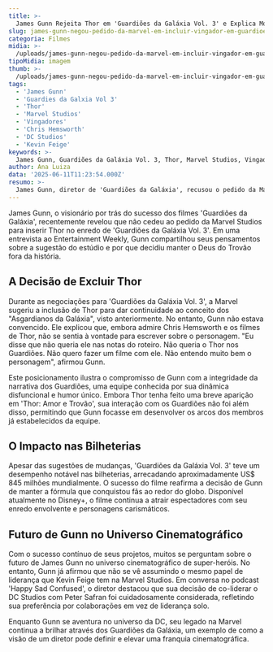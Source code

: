 ```yaml
---
title: >-
  James Gunn Rejeita Thor em 'Guardiões da Galáxia Vol. 3' e Explica Motivos
slug: james-gunn-negou-pedido-da-marvel-em-incluir-vingador-em-guardioes-da-galaxia-vol-3
categoria: Filmes
midia: >-
  /uploads/james-gunn-negou-pedido-da-marvel-em-incluir-vingador-em-guardioes-da-galaxia-vol-3-thumb.webp
tipoMidia: imagem
thumb: >-
  /uploads/james-gunn-negou-pedido-da-marvel-em-incluir-vingador-em-guardioes-da-galaxia-vol-3-thumb.webp
tags:
  - 'James Gunn'
  - 'Guardies da Galxia Vol 3'
  - 'Thor'
  - 'Marvel Studios'
  - 'Vingadores'
  - 'Chris Hemsworth'
  - 'DC Studios'
  - 'Kevin Feige'
keywords: >-
  James Gunn, Guardiões da Galáxia Vol. 3, Thor, Marvel Studios, Vingadores, Chris Hemsworth, DC Studios, Kevin Feige
author: Ana Luiza
data: '2025-06-11T11:23:54.000Z'
resumo: >-
  James Gunn, diretor de 'Guardiões da Galáxia', recusou o pedido da Marvel para incluir Thor no terceiro filme da franquia. Gunn revela suas razões e seu foco na dinâmica única dos Guardiões.
---
```


James Gunn, o visionário por trás do sucesso dos filmes 'Guardiões da Galáxia', recentemente revelou que não cedeu ao pedido da Marvel Studios para inserir Thor no enredo de 'Guardiões da Galáxia Vol. 3'. Em uma entrevista ao Entertainment Weekly, Gunn compartilhou seus pensamentos sobre a sugestão do estúdio e por que decidiu manter o Deus do Trovão fora da história. 

## A Decisão de Excluir Thor

Durante as negociações para 'Guardiões da Galáxia Vol. 3', a Marvel sugeriu a inclusão de Thor para dar continuidade ao conceito dos "Asgardianos da Galáxia", visto anteriormente. No entanto, Gunn não estava convencido. Ele explicou que, embora admire Chris Hemsworth e os filmes de Thor, não se sentia à vontade para escrever sobre o personagem. "Eu disse que não queria ele nas notas do roteiro. Não queria o Thor nos Guardiões. Não quero fazer um filme com ele. Não entendo muito bem o personagem", afirmou Gunn.

Este posicionamento ilustra o compromisso de Gunn com a integridade da narrativa dos Guardiões, uma equipe conhecida por sua dinâmica disfuncional e humor único. Embora Thor tenha feito uma breve aparição em 'Thor: Amor e Trovão', sua interação com os Guardiões não foi além disso, permitindo que Gunn focasse em desenvolver os arcos dos membros já estabelecidos da equipe.

## O Impacto nas Bilheterias

Apesar das sugestões de mudanças, 'Guardiões da Galáxia Vol. 3' teve um desempenho notável nas bilheterias, arrecadando aproximadamente US$ 845 milhões mundialmente. O sucesso do filme reafirma a decisão de Gunn de manter a fórmula que conquistou fãs ao redor do globo. Disponível atualmente no Disney+, o filme continua a atrair espectadores com seu enredo envolvente e personagens carismáticos.

## Futuro de Gunn no Universo Cinematográfico

Com o sucesso contínuo de seus projetos, muitos se perguntam sobre o futuro de James Gunn no universo cinematográfico de super-heróis. No entanto, Gunn já afirmou que não se vê assumindo o mesmo papel de liderança que Kevin Feige tem na Marvel Studios. Em conversa no podcast 'Happy Sad Confused', o diretor destacou que sua decisão de co-liderar o DC Studios com Peter Safran foi cuidadosamente considerada, refletindo sua preferência por colaborações em vez de liderança solo.

Enquanto Gunn se aventura no universo da DC, seu legado na Marvel continua a brilhar através dos Guardiões da Galáxia, um exemplo de como a visão de um diretor pode definir e elevar uma franquia cinematográfica.